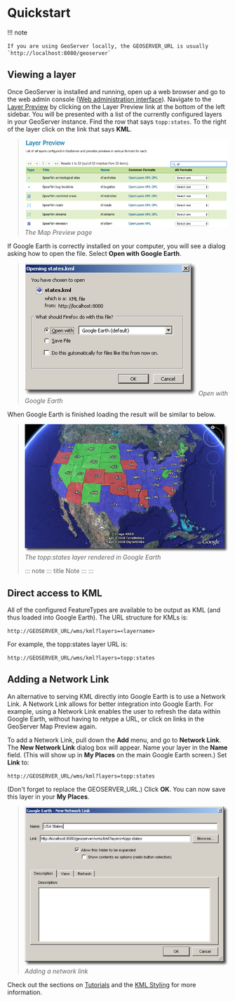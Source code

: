 # Quickstart

!!! note

    If you are using GeoServer locally, the GEOSERVER_URL is usually `http://localhost:8080/geoserver`

## Viewing a layer

Once GeoServer is installed and running, open up a web browser and go to the web admin console ([Web administration interface](../../../webadmin/index.md)). Navigate to the [Layer Preview](../../../data/webadmin/layerpreview.md) by clicking on the Layer Preview link at the bottom of the left sidebar. You will be presented with a list of the currently configured layers in your GeoServer instance. Find the row that says `topp:states`. To the right of the layer click on the link that says **KML**.

> ![](../../../data/webadmin/img/preview_list.png)
> *The Map Preview page*

If Google Earth is correctly installed on your computer, you will see a dialog asking how to open the file. Select **Open with Google Earth**.

> ![](openingkml.png)
> *Open with Google Earth*

When Google Earth is finished loading the result will be similar to below.

> ![](googleearth.jpg)
> *The topp:states layer rendered in Google Earth*
>
> ::: note
> ::: title
> Note
> :::
> :::

## Direct access to KML

All of the configured FeatureTypes are available to be output as KML (and thus loaded into Google Earth). The URL structure for KMLs is:

    http://GEOSERVER_URL/wms/kml?layers=<layername>

For example, the topp:states layer URL is:

    http://GEOSERVER_URL/wms/kml?layers=topp:states

## Adding a Network Link

An alternative to serving KML directly into Google Earth is to use a Network Link. A Network Link allows for better integration into Google Earth. For example, using a Network Link enables the user to refresh the data within Google Earth, without having to retype a URL, or click on links in the GeoServer Map Preview again.

To add a Network Link, pull down the **Add** menu, and go to **Network Link**. The **New Network Link** dialog box will appear. Name your layer in the **Name** field. (This will show up in **My Places** on the main Google Earth screen.) Set **Link** to:

    http://GEOSERVER_URL/wms/kml?layers=topp:states

(Don't forget to replace the GEOSERVER_URL.) Click **OK**. You can now save this layer in your **My Places**.

> ![](networklink.png)
> *Adding a network link*

Check out the sections on [Tutorials](tutorials/index.md) and the [KML Styling](kmlstyling.md) for more information.
